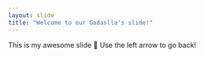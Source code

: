 ```yaml
---
layout: slide
title: "Welcome to our Gadaslla's slide!"
---
```

This is my awesome slide :tada:
Use the left arrow to go back!
